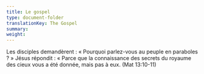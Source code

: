 ```yaml
---
title: Le gospel
type: document-folder
translationKey: The Gospel
summary: 
weight: 
---
```

Les disciples demandèrent : « Pourquoi parlez-vous au peuple en paraboles ? » Jésus répondit : « Parce que la connaissance des secrets du royaume des cieux vous a été donnée, mais pas à eux. (Mat 13:10-11)